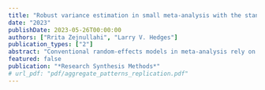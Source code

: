 ```yaml
---
title: "Robust variance estimation in small meta-analysis with the standardized mean difference"
date: "2023"
publishDate: 2023-05-26T00:00:00
authors: ["Rrita Zejnullahi", "Larry V. Hedges"]
publication_types: ["2"]
abstract: "Conventional random-effects models in meta-analysis rely on large sample approximations instead of exact small sample results. While random-effects methods produce efficient estimates and confidence intervals for the summary effect have correct coverage when the number of studies is sufficiently large, we demonstrate that conventional methods result in confidence intervals that are not wide enough when the number of studies is small, depending on the configuration of sample sizes across studies, degree of true heterogeneity and number of studies. We introduce two alternative variance estimators with better small sample properties, investigate degrees of freedom adjustments for computing confidence intervals, and study their effectiveness via simulation studies."
featured: false
publication: "*Research Synthesis Methods*"
# url_pdf: "pdf/aggregate_patterns_replication.pdf"
---
```


